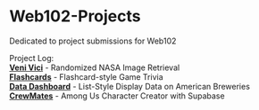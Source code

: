 # Web102-Projects
Dedicated to project submissions for Web102

Project Log: <br />
[**Veni Vici**](https://github.com/Roseline-Projects/Web102-Projects/tree/main/VeniVici/venivici) - Randomized NASA Image Retrieval <br />
[**Flashcards**](https://github.com/Roseline-Projects/Web102-Projects/tree/main/FlashcardsPt1/flashcards) - Flashcard-style Game Trivia <br />
[**Data Dashboard**](https://github.com/Roseline-Projects/Web102-Projects/tree/main/DataDashboardPt2/datadashboard2) - List-Style Display Data on American Breweries <br />
[**CrewMates**](https://github.com/Roseline-Projects/Web102-Projects/tree/main/Crewmates/crewmates) - Among Us Character Creator with Supabase
